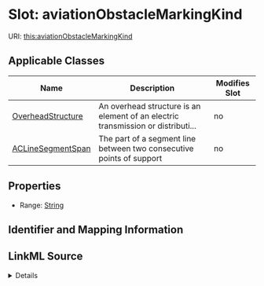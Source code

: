 # Slot: aviationObstacleMarkingKind

URI: [this:aviationObstacleMarkingKind](https://ap-no.cim4.eu/AviationObstacle/1.0#aviationObstacleMarkingKind)



<!-- no inheritance hierarchy -->




## Applicable Classes

| Name | Description | Modifies Slot |
| --- | --- | --- |
[OverheadStructure](OverheadStructure.md) | An overhead structure is an element of an electric transmission or distributi... |  no  |
[ACLineSegmentSpan](ACLineSegmentSpan.md) | The part of a segment line between two consecutive points of support |  no  |







## Properties

* Range: [String](String.md)





## Identifier and Mapping Information








## LinkML Source

<details>
```yaml
name: aviationObstacleMarkingKind
alias: aviationObstacleMarkingKind
domain_of:
- ACLineSegmentSpan
- OverheadStructure
range: string

```
</details>